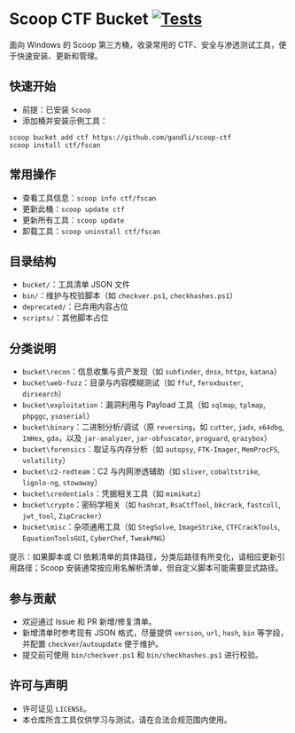 # Scoop CTF Bucket [![Tests](https://github.com/gandli/scoop-ctf/actions/workflows/ci.yml/badge.svg)](https://github.com/gandli/scoop-ctf/actions/workflows/ci.yml)

面向 Windows 的 Scoop 第三方桶，收录常用的 CTF、安全与渗透测试工具，便于快速安装、更新和管理。

## 快速开始

- 前提：已安装 `Scoop`
- 添加桶并安装示例工具：

```pwsh
scoop bucket add ctf https://github.com/gandli/scoop-ctf
scoop install ctf/fscan
```

## 常用操作

- 查看工具信息：`scoop info ctf/fscan`
- 更新此桶：`scoop update ctf`
- 更新所有工具：`scoop update`
- 卸载工具：`scoop uninstall ctf/fscan`

## 目录结构

- `bucket/`：工具清单 JSON 文件
- `bin/`：维护与校验脚本（如 `checkver.ps1`, `checkhashes.ps1`）
- `deprecated/`：已弃用内容占位
- `scripts/`：其他脚本占位

## 分类说明

- `bucket\recon`：信息收集与资产发现（如 `subfinder`, `dnsx`, `httpx`, `katana`）
- `bucket\web-fuzz`：目录与内容模糊测试（如 `ffuf`, `feroxbuster`, `dirsearch`）
- `bucket\exploitation`：漏洞利用与 Payload 工具（如 `sqlmap`, `tplmap`, `phpggc`, `ysoserial`）
- `bucket\binary`：二进制分析/调试（原 `reversing`，如 `cutter`, `jadx`, `x64dbg`, `ImHex`, `gda`，以及 `jar-analyzer`, `jar-obfuscator`, `proguard`, `qrazybox`）
- `bucket\forensics`：取证与内存分析（如 `autopsy`, `FTK-Imager`, `MemProcFS`, `volatility`）
- `bucket\c2-redteam`：C2 与内网渗透辅助（如 `sliver`, `cobaltstrike`, `ligolo-ng`, `stowaway`）
- `bucket\credentials`：凭据相关工具（如 `mimikatz`）
- `bucket\crypto`：密码学相关（如 `hashcat`, `RsaCtfTool`, `bkcrack`, `fastcoll`, `jwt_tool`, `ZipCracker`）
- `bucket\misc`：杂项通用工具（如 `StegSolve`, `ImageStrike`, `CTFCrackTools`, `EquationToolsGUI`, `CyberChef`, `TweakPNG`）

提示：如果脚本或 CI 依赖清单的具体路径，分类后路径有所变化，请相应更新引用路径；Scoop 安装通常按应用名解析清单，但自定义脚本可能需要显式路径。

## 参与贡献

- 欢迎通过 Issue 和 PR 新增/修复清单。
- 新增清单时参考现有 JSON 格式，尽量提供 `version`, `url`, `hash`, `bin` 等字段，并配置 `checkver`/`autoupdate` 便于维护。
- 提交前可使用 `bin/checkver.ps1` 和 `bin/checkhashes.ps1` 进行校验。

## 许可与声明

- 许可证见 `LICENSE`。
- 本仓库所含工具仅供学习与测试，请在合法合规范围内使用。
